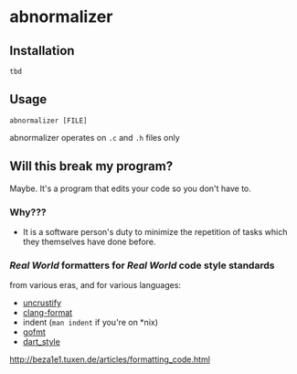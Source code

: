 # abnormalizer

## Installation

`tbd`

## Usage

`abnormalizer [FILE]`

abnormalizer operates on `.c` and `.h` files only

## Will this break my program?

Maybe.  It's a program that edits your code so you don't have to. 

### Why???

- It is a software person's duty to minimize the repetition of tasks which they themselves have done before.

### *Real World* formatters for *Real World* code style standards

from various eras, and for various languages:

- [uncrustify](https://github.com/uncrustify/uncrustify)
- [clang-format](https://clang.llvm.org/docs/ClangFormat.html)
- indent (`man indent` if you're on *nix)
- [gofmt](https://golang.org/cmd/gofmt/)
- [dart_style](https://github.com/dart-lang/dart_style)

http://beza1e1.tuxen.de/articles/formatting_code.html

